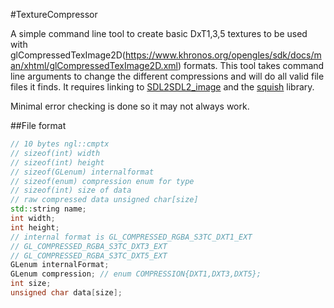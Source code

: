 #TextureCompressor

A simple command line tool to create basic DxT1,3,5 textures to be used with glCompressedTexImage2D(https://www.khronos.org/opengles/sdk/docs/man/xhtml/glCompressedTexImage2D.xml) formats.
This tool takes command line arguments to change the different compressions and will do all valid file files it finds.
It requires linking to [SDL2](https://www.libsdl.org/download-2.0.php)[SDL2_image](https://www.libsdl.org/projects/SDL_image/) and the [squish](https://code.google.com/p/libsquish/) library.

Minimal error checking is done so it may not always work.

##File format
```c++
// 10 bytes ngl::cmptx
// sizeof(int) width
// sizeof(int) height
// sizeof(GLenum) internalformat
// sizeof(enum) compression enum for type
// sizeof(int) size of data
// raw compressed data unsigned char[size]
std::string name;
int width;
int height;
// internal format is GL_COMPRESSED_RGBA_S3TC_DXT1_EXT
// GL_COMPRESSED_RGBA_S3TC_DXT3_EXT
// GL_COMPRESSED_RGBA_S3TC_DXT5_EXT
GLenum internalFormat;
GLenum compression; // enum COMPRESSION{DXT1,DXT3,DXT5};
int size;
unsigned char data[size];
```

